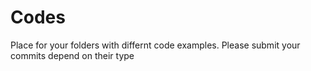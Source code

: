 # Codes
Place for your folders with differnt code examples. Please submit your commits depend on their type
